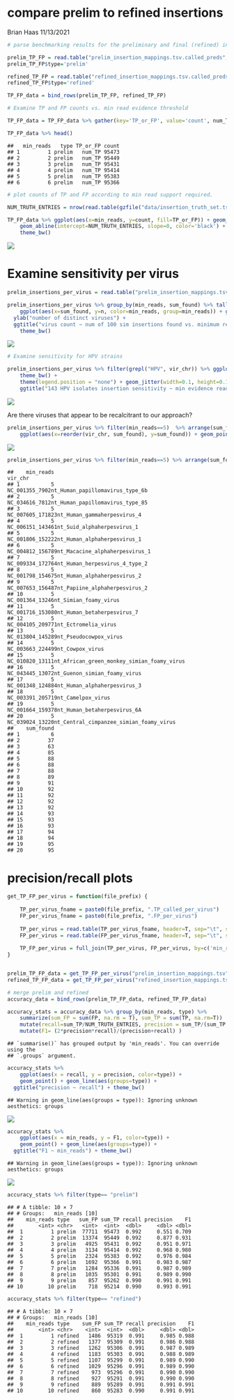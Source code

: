 compare prelim to refined insertions
================
Brian Haas
11/13/2021

``` r
# parse benchmarking results for the preliminary and final (refined) insertion site predictions

prelim_TP_FP = read.table("prelim_insertion_mappings.tsv.called_preds", sep="\t", header=T, stringsAsFactors = F)
prelim_TP_FP$type='prelim'

refined_TP_FP = read.table("refined_insertion_mappings.tsv.called_preds", sep="\t", header=T, stringsAsFactors = F)
refined_TP_FP$type='refined'

TP_FP_data = bind_rows(prelim_TP_FP, refined_TP_FP)
```

``` r
# Examine TP and FP counts vs. min read evidence threshold

TP_FP_data = TP_FP_data %>% gather(key='TP_or_FP', value='count', num_TP, num_FP)

TP_FP_data %>% head()
```

    ##   min_reads   type TP_or_FP count
    ## 1         1 prelim   num_TP 95473
    ## 2         2 prelim   num_TP 95449
    ## 3         3 prelim   num_TP 95431
    ## 4         4 prelim   num_TP 95414
    ## 5         5 prelim   num_TP 95383
    ## 6         6 prelim   num_TP 95366

``` r
# plot counts of TP and FP according to min read support required.

NUM_TRUTH_ENTRIES = nrow(read.table(gzfile("data/insertion_truth_set.tsv.gz"), header=T))

TP_FP_data %>% ggplot(aes(x=min_reads, y=count, fill=TP_or_FP)) + geom_col() + facet_wrap(~type) + 
    geom_abline(intercept=NUM_TRUTH_ENTRIES, slope=0, color='black') +
    theme_bw()
```

![](compare_prelim_to_refined_files/figure-gfm/unnamed-chunk-3-1.png)<!-- -->

# Examine sensitivity per virus

``` r
prelim_insertions_per_virus = read.table("prelim_insertion_mappings.tsv.TP_called_per_virus", sep="\t", header=T, stringsAsFactors = F)

prelim_insertions_per_virus %>% group_by(min_reads, sum_found) %>% tally() %>%
    ggplot(aes(x=sum_found, y=n, color=min_reads, group=min_reads)) + geom_line() +
  ylab("number of distinct viruses") +
  ggtitle("virus count ~ num of 100 sim insertions found vs. minimum read support required") +
    theme_bw()
```

![](compare_prelim_to_refined_files/figure-gfm/unnamed-chunk-4-1.png)<!-- -->

``` r
# Examine sensitivity for HPV strains

prelim_insertions_per_virus %>% filter(grepl("HPV", vir_chr)) %>% ggplot(aes(y=sum_found, x=min_reads, group=vir_chr, color=vir_chr)) + 
    theme_bw() +
    theme(legend.position = "none") + geom_jitter(width=0.1, height=0.1) +  
    ggtitle("143 HPV isolates insertion sensitivity ~ min evidence reads") 
```

![](compare_prelim_to_refined_files/figure-gfm/unnamed-chunk-5-1.png)<!-- -->

Are there viruses that appear to be recalcitrant to our approach?

``` r
prelim_insertions_per_virus %>% filter(min_reads==5)  %>% arrange(sum_found) %>% 
    ggplot(aes(x=reorder(vir_chr, sum_found), y=sum_found)) + geom_point()  + theme_bw()
```

![](compare_prelim_to_refined_files/figure-gfm/unnamed-chunk-6-1.png)<!-- -->

``` r
prelim_insertions_per_virus %>% filter(min_reads==5) %>% arrange(sum_found) %>% head(n=20)
```

    ##    min_reads                                                   vir_chr
    ## 1          5             NC_001355_7902nt_Human_papillomavirus_type_6b
    ## 2          5             NC_034616_7812nt_Human_papillomavirus_type_85
    ## 3          5               NC_007605_171823nt_Human_gammaherpesvirus_4
    ## 4          5                NC_006151_143461nt_Suid_alphaherpesvirus_1
    ## 5          5               NC_001806_152222nt_Human_alphaherpesvirus_1
    ## 6          5            NC_004812_156789nt_Macacine_alphaherpesvirus_1
    ## 7          5             NC_009334_172764nt_Human_herpesvirus_4_type_2
    ## 8          5               NC_001798_154675nt_Human_alphaherpesvirus_2
    ## 9          5             NC_007653_156487nt_Papiine_alphaherpesvirus_2
    ## 10         5                      NC_001364_13246nt_Simian_foamy_virus
    ## 11         5                NC_001716_153080nt_Human_betaherpesvirus_7
    ## 12         5                       NC_004105_209771nt_Ectromelia_virus
    ## 13         5                     NC_013804_145289nt_Pseudocowpox_virus
    ## 14         5                           NC_003663_224499nt_Cowpox_virus
    ## 15         5 NC_010820_13111nt_African_green_monkey_simian_foamy_virus
    ## 16         5               NC_043445_13072nt_Guenon_simian_foamy_virus
    ## 17         5               NC_001348_124884nt_Human_alphaherpesvirus_3
    ## 18         5                         NC_003391_205719nt_Camelpox_virus
    ## 19         5               NC_001664_159378nt_Human_betaherpesvirus_6A
    ## 20         5    NC_039024_13220nt_Central_cimpanzee_simian_foamy_virus
    ##    sum_found
    ## 1          6
    ## 2         37
    ## 3         63
    ## 4         85
    ## 5         88
    ## 6         88
    ## 7         88
    ## 8         89
    ## 9         91
    ## 10        92
    ## 11        92
    ## 12        92
    ## 13        92
    ## 14        93
    ## 15        93
    ## 16        93
    ## 17        94
    ## 18        94
    ## 19        95
    ## 20        95

# precision/recall plots

``` r
get_TP_FP_per_virus = function(file_prefix) {
    
    TP_per_virus_fname = paste0(file_prefix, ".TP_called_per_virus")
    FP_per_virus_fname = paste0(file_prefix, ".FP_per_virus")
    
    TP_per_virus = read.table(TP_per_virus_fname, header=T, sep="\t", stringsAsFactors = F) %>% rename(TP = sum_found)
    FP_per_virus = read.table(FP_per_virus_fname, header=T, sep="\t", stringsAsFactors = F) %>% rename(FP = n)
    
    TP_FP_per_virus = full_join(TP_per_virus, FP_per_virus, by=c('min_reads', 'vir_chr'))
}


prelim_TP_FP_data = get_TP_FP_per_virus("prelim_insertion_mappings.tsv") %>% mutate(type='prelim')
refined_TP_FP_data = get_TP_FP_per_virus("refined_insertion_mappings.tsv") %>% mutate(type='refined')

# merge prelim and refined
accuracy_data = bind_rows(prelim_TP_FP_data, refined_TP_FP_data)

accuracy_stats = accuracy_data %>% group_by(min_reads, type) %>% 
    summarize(sum_FP = sum(FP, na.rm = T), sum_TP = sum(TP, na.rm=T))  %>% 
    mutate(recall=sum_TP/NUM_TRUTH_ENTRIES, precision = sum_TP/(sum_TP + sum_FP)) %>%
    mutate(F1= (2*precision*recall)/(precision+recall) ) 
```

    ## `summarise()` has grouped output by 'min_reads'. You can override using the
    ## `.groups` argument.

``` r
accuracy_stats %>% 
    ggplot(aes(x = recall, y = precision, color=type)) +
    geom_point() + geom_line(aes(groups=type)) +
  ggtitle("precision ~ recall") + theme_bw()
```

    ## Warning in geom_line(aes(groups = type)): Ignoring unknown aesthetics: groups

![](compare_prelim_to_refined_files/figure-gfm/unnamed-chunk-8-1.png)<!-- -->

``` r
accuracy_stats %>% 
    ggplot(aes(x = min_reads, y = F1, color=type)) +
    geom_point() + geom_line(aes(groups=type)) +
  ggtitle("F1 ~ min_reads") + theme_bw()
```

    ## Warning in geom_line(aes(groups = type)): Ignoring unknown aesthetics: groups

![](compare_prelim_to_refined_files/figure-gfm/unnamed-chunk-9-1.png)<!-- -->

``` r
accuracy_stats %>% filter(type== "prelim")
```

    ## # A tibble: 10 × 7
    ## # Groups:   min_reads [10]
    ##    min_reads type   sum_FP sum_TP recall precision    F1
    ##        <int> <chr>   <int>  <int>  <dbl>     <dbl> <dbl>
    ##  1         1 prelim  77711  95473  0.992     0.551 0.709
    ##  2         2 prelim  13374  95449  0.992     0.877 0.931
    ##  3         3 prelim   4925  95431  0.992     0.951 0.971
    ##  4         4 prelim   3134  95414  0.992     0.968 0.980
    ##  5         5 prelim   2324  95383  0.992     0.976 0.984
    ##  6         6 prelim   1692  95366  0.991     0.983 0.987
    ##  7         7 prelim   1284  95336  0.991     0.987 0.989
    ##  8         8 prelim   1035  95301  0.991     0.989 0.990
    ##  9         9 prelim    857  95262  0.990     0.991 0.991
    ## 10        10 prelim    718  95214  0.990     0.993 0.991

``` r
accuracy_stats %>% filter(type== "refined")
```

    ## # A tibble: 10 × 7
    ## # Groups:   min_reads [10]
    ##    min_reads type    sum_FP sum_TP recall precision    F1
    ##        <int> <chr>    <int>  <int>  <dbl>     <dbl> <dbl>
    ##  1         1 refined   1486  95319  0.991     0.985 0.988
    ##  2         2 refined   1377  95309  0.991     0.986 0.988
    ##  3         3 refined   1262  95306  0.991     0.987 0.989
    ##  4         4 refined   1183  95303  0.991     0.988 0.989
    ##  5         5 refined   1107  95299  0.991     0.989 0.990
    ##  6         6 refined   1029  95296  0.991     0.989 0.990
    ##  7         7 refined    973  95296  0.991     0.990 0.990
    ##  8         8 refined    927  95291  0.991     0.990 0.990
    ##  9         9 refined    889  95289  0.991     0.991 0.991
    ## 10        10 refined    860  95283  0.990     0.991 0.991
